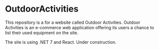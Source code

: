 # OutdoorActivities
This repository is a for a website called Outdoor Activities. Outdoor Activities is an e-commerce web application offering its users a chance to list their used equipment on the site.

The site is using .NET 7 and React.
Under construction.

